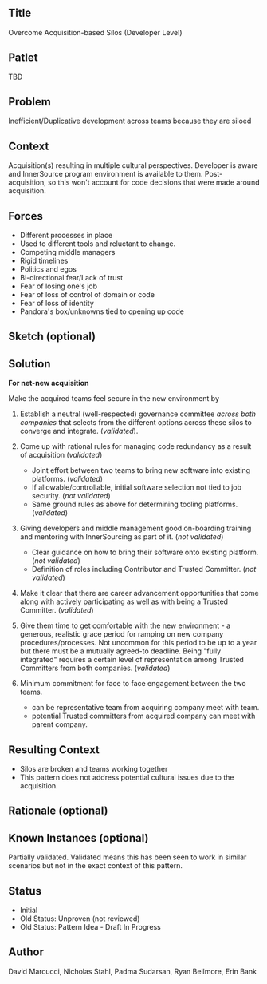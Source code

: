 ## Title

Overcome Acquisition-based Silos (Developer Level)

## Patlet

TBD

## Problem

Inefficient/Duplicative development across teams because they are siloed

## Context

Acquisition(s) resulting in multiple cultural perspectives. Developer is aware and InnerSource program environment is available to them. Post-acquisition, so this won't account for code decisions that were made around acquisition.

## Forces  

- Different processes in place
- Used to different tools and reluctant to change.
- Competing middle managers
- Rigid timelines
- Politics and egos
- Bi-directional fear/Lack of trust
- Fear of losing one's job
- Fear of loss of control of domain or code
- Fear of loss of identity
- Pandora's box/unknowns tied to opening up code

## Sketch (optional)

## Solution

**For net-new acquisition**

Make the acquired teams feel secure in the new environment by

1. Establish a neutral (well-respected) governance committee _across both companies_ that selects from the different options across these silos to converge and integrate. (_validated_).

2. Come up with rational rules for managing code redundancy as a result of acquisition (_validated_)

    - Joint effort between two teams to bring new software into existing platforms. (_validated_)
    - If allowable/controllable, initial software selection not tied to job security. (_not validated_)
    - Same ground rules as above for determining tooling platforms. (_validated_)

3. Giving developers and middle management good on-boarding training and mentoring with InnerSourcing as part of it. (_not validated_)

    - Clear guidance on how to bring their software onto existing platform. (_not validated_)
    - Definition of roles including Contributor and Trusted Committer. (_not validated_)

4. Make it clear that there are career advancement opportunities that come along with actively participating as well as with being a Trusted Committer. (_validated_)

5. Give them time to get comfortable with the new environment - a generous, realistic grace period for ramping on new company procedures/processes. Not uncommon for this period to be up to a year but there must be a mutually agreed-to deadline. Being "fully integrated" requires a certain level of representation among Trusted Committers from both companies. (_validated_)

6. Minimum commitment for face to face engagement between the two teams.

    - can be representative team from acquiring company meet with team.
    - potential Trusted committers from acquired company can meet with parent company.

## Resulting Context

- Silos are broken and teams working together
- This pattern does not address potential cultural issues due to the acquisition.  

## Rationale (optional)

## Known Instances (optional)

Partially validated. Validated means this has been seen to work in similar scenarios but not in the exact context of this pattern.

## Status

* Initial
* Old Status: Unproven (not reviewed)
* Old Status: Pattern Idea - Draft In Progress

## Author

David Marcucci, Nicholas Stahl, Padma Sudarsan, Ryan Bellmore, Erin Bank
